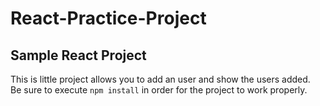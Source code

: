 # React-Practice-Project
<h2>Sample React Project</h2>
This is little project allows you to add an user and show the users added.
<br/>
Be sure to execute <code>npm install</code> in order for the project to work properly.
